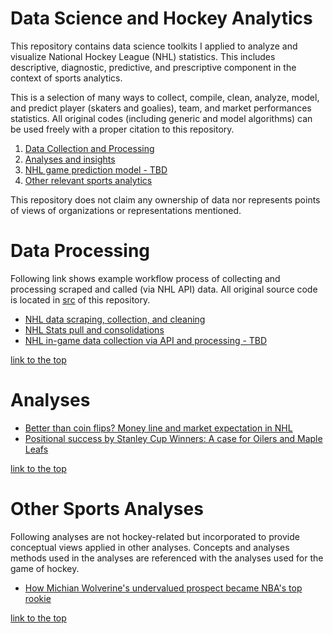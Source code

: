 # Data Science and Hockey Analytics

This repository contains data science toolkits I applied to analyze and visualize National Hockey League (NHL) statistics. This includes descriptive, diagnostic, predictive, and prescriptive component in the context of sports analytics.

This is a selection of many ways to collect, compile, clean, analyze, model, and predict player (skaters and goalies), team, and market performances statistics. All original codes (including generic and model algorithms) can be used freely with a proper citation to this repository.

1. [Data Collection and Processing](#data-processing)
2. [Analyses and insights](#analyses)
3. [NHL game prediction model - TBD]()
4. [Other relevant sports analytics](#other-sports-analyses)

This repository does not claim any ownership of data nor represents points of views of organizations or representations mentioned. 

# Data Processing
Following link shows example workflow process of collecting and processing scraped and called (via NHL API) data. All original source code is located in [src](https://github.com/justinjoliver/NHL-Analytics/tree/main/src) of this repository.

* [NHL data scraping, collection, and cleaning](/collection/nhl_game_data_pull_eg.md)
* [NHL Stats pull and consolidations](/collection/nhl_data_summary_scrape_eg.md)
* [NHL in-game data collection via API and processing - TBD]()

[link to the top](#data-science-and-hockey-analytics)

# Analyses

* [Better than coin flips? Money line and market expectation in NHL](/collection/market_expectation_eda/NHL_and_Market_Expectations.md)
* [Positional success by Stanley Cup Winners: A case for Oilers and Maple Leafs](/collection/0_ana_positionalForwards.md)

[link to the top](#data-science-and-hockey-analytics)

# Other Sports Analyses

Following analyses are not hockey-related but incorporated to provide conceptual views applied in other analyses. Concepts and analyses methods used in the analyses are referenced with the analyses used for the game of hockey.
* [How Michian Wolverine's undervalued prospect became NBA's top rookie](https://github.com/justinjoliver/umich-robinson-plays/blob/main/README.md)

[link to the top](#data-science-and-hockey-analytics)
